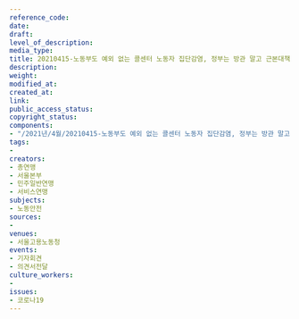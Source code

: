 ```yaml
---
reference_code: 
date: 
draft: 
level_of_description: 
media_type: 
title: 20210415-노동부도 예외 없는 콜센터 노동자 집단감염, 정부는 방관 말고 근본대책 마련하라 기자회견
description: 
weight: 
modified_at: 
created_at: 
link: 
public_access_status: 
copyright_status: 
components:
- "/2021년/4월/20210415-노동부도 예외 없는 콜센터 노동자 집단감염, 정부는 방관 말고 근본대책 마련하라 기자회견/_5D46535.jpg"
tags:
- 
creators:
- 총연맹
- 서울본부
- 민주일반연맹
- 서비스연맹
subjects:
- 노동안전
sources:
- 
venues:
- 서울고용노동청
events:
- 기자회견
- 의견서전달
culture_workers:
- 
issues:
- 코로나19
---
```

